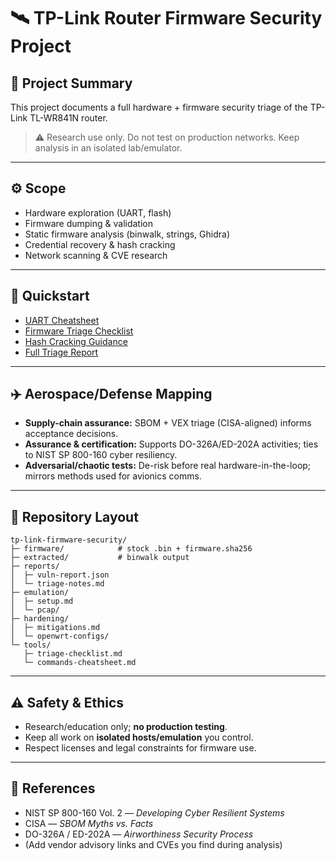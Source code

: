 # 🛰️ TP-Link Router Firmware Security Project

## 📌 Project Summary
This project documents a full hardware + firmware security triage of the TP-Link TL-WR841N router.

> ⚠️ Research use only. Do not test on production networks. Keep analysis in an isolated lab/emulator.

---

## ⚙️ Scope
- Hardware exploration (UART, flash)
- Firmware dumping & validation
- Static firmware analysis (binwalk, strings, Ghidra)
- Credential recovery & hash cracking
- Network scanning & CVE research

---

## 🔬 Quickstart
- [UART Cheatsheet](tools/uart-cheatsheet.md)
- [Firmware Triage Checklist](tools/firmware-triage-checklist.md)
- [Hash Cracking Guidance](tools/hash-cracking-guidance.md)
- [Full Triage Report](reports/tl-wr841n-triage.md)

---

## ✈️ Aerospace/Defense Mapping
- **Supply-chain assurance:** SBOM + VEX triage (CISA-aligned) informs acceptance decisions.
- **Assurance & certification:** Supports DO-326A/ED-202A activities; ties to NIST SP 800-160 cyber resiliency.
- **Adversarial/chaotic tests:** De-risk before real hardware-in-the-loop; mirrors methods used for avionics comms.

---

## 📂 Repository Layout
```
tp-link-firmware-security/
├─ firmware/            # stock .bin + firmware.sha256
├─ extracted/           # binwalk output
├─ reports/
│  ├─ vuln-report.json
│  └─ triage-notes.md
├─ emulation/
│  ├─ setup.md
│  └─ pcap/
├─ hardening/
│  ├─ mitigations.md
│  └─ openwrt-configs/
└─ tools/
   ├─ triage-checklist.md
   └─ commands-cheatsheet.md
```

---

## ⚠️ Safety & Ethics
- Research/education only; **no production testing**.
- Keep all work on **isolated hosts/emulation** you control.
- Respect licenses and legal constraints for firmware use.

---

## 📖 References
- NIST SP 800-160 Vol. 2 — *Developing Cyber Resilient Systems*
- CISA — *SBOM Myths vs. Facts*
- DO-326A / ED-202A — *Airworthiness Security Process*
- (Add vendor advisory links and CVEs you find during analysis)







